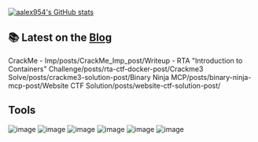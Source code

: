  
[![aalex954's GitHub stats](https://github-readme-stats.vercel.app/api?username=aalex954&theme=transparent)](https://github.com/anuraghazra/github-readme-stats)



## 📚 Latest on the [Blog](https://www.alexfronteddu.com)
<!-- BLOG-POST-LIST:START --><tr><td>CrackMe - Imp</td><td>/posts/CrackMe_Imp_post/</td></tr><tr><td>Writeup - RTA &quot;Introduction to Containers&quot; Challenge</td><td>/posts/rta-ctf-docker-post/</td></tr><tr><td>Crackme3 Solve</td><td>/posts/crackme3-solution-post/</td></tr><tr><td>Binary Ninja MCP</td><td>/posts/binary-ninja-mcp-post/</td></tr><tr><td>Website CTF Solution</td><td>/posts/website-ctf-solution-post/</td></tr><!-- BLOG-POST-LIST:END -->

## Tools
![image](https://img.shields.io/badge/Wireshark-1679A7?style=for-the-badge&logo=Wireshark&logoColor=white)
![image](https://img.shields.io/badge/burpsuite-FF6633?style=for-the-badge&logo=burpsuite&logoColor=white)
![image](https://img.shields.io/badge/GIT-E44C30?style=for-the-badge&logo=git&logoColor=white)
![image](https://img.shields.io/badge/powershell-5391FE?style=for-the-badge&logo=powershell&logoColor=white)
![image](https://img.shields.io/badge/Zsh-F15A24?style=for-the-badge&logo=Zsh&logoColor=white)
![image](https://img.shields.io/badge/Docker%20Compose-2496ED?style=for-the-badge&logo=docker&logoColor=white)

